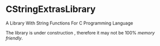 CStringExtrasLibrary
====================

A Library With String Functions For C Programming Language

The library is under construction , therefore it may not be 100% *memory friendly*.